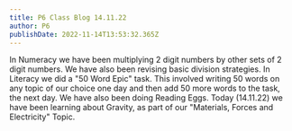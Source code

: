 ```yaml
---
title: P6 Class Blog 14.11.22
author: P6
publishDate: 2022-11-14T13:53:32.365Z
---
```

I﻿n Numeracy we have been multiplying 2 digit numbers by other sets of 2 digit numbers. We have also been revising basic division strategies. In Literacy we did a "50 Word Epic" task. This involved writing 50 words on any topic of our choice one day and then add 50 more words to the task, the next day. We have also been doing Reading Eggs. Today (14.11.22) we have been learning about Gravity, as part of our "Materials, Forces and Electricity" Topic.